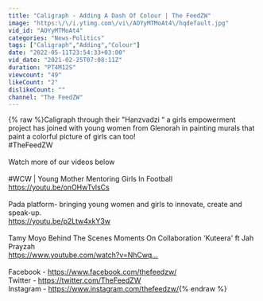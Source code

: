 ```yaml
---
title: "Caligraph - Adding A Dash Of Colour | The FeedZW"
image: "https:\/\/i.ytimg.com\/vi\/AOYyMTMoAt4\/hqdefault.jpg"
vid_id: "AOYyMTMoAt4"
categories: "News-Politics"
tags: ["Caligraph","Adding","Colour"]
date: "2022-05-11T23:54:33+03:00"
vid_date: "2021-02-25T07:08:11Z"
duration: "PT4M12S"
viewcount: "49"
likeCount: "2"
dislikeCount: ""
channel: "The FeedZW"
---
```

{% raw %}Caligraph through their  &quot;Hanzvadzi “ a girls empowerment project has joined with young women from Glenorah in painting murals that paint a colorful picture of girls can too!<br />#TheFeedZW<br /><br />Watch more of our videos below<br /><br />#WCW | Young Mother Mentoring Girls In Football<br /><a rel="nofollow" target="blank" href="https://youtu.be/onOHwTvlsCs">https://youtu.be/onOHwTvlsCs</a><br /><br />Pada platform- bringing young women and girls to innovate, create and speak-up.<br /><a rel="nofollow" target="blank" href="https://youtu.be/p2Ltw4xkY3w">https://youtu.be/p2Ltw4xkY3w</a><br /><br />Tamy Moyo Behind The Scenes Moments On Collaboration 'Kuteera' ft Jah Prayzah<br /><a rel="nofollow" target="blank" href="https://www.youtube.com/watch?v=NhCwq...​">https://www.youtube.com/watch?v=NhCwq...​</a><br /><br />Facebook -  <a rel="nofollow" target="blank" href="https://www.facebook.com/thefeedzw/​​">https://www.facebook.com/thefeedzw/​​</a><br />Twitter      -  <a rel="nofollow" target="blank" href="https://twitter.com/TheFeedZW​​">https://twitter.com/TheFeedZW​​</a><br />Instagram - <a rel="nofollow" target="blank" href="https://www.instagram.com/thefeedzw/​​">https://www.instagram.com/thefeedzw/​​</a>{% endraw %}
